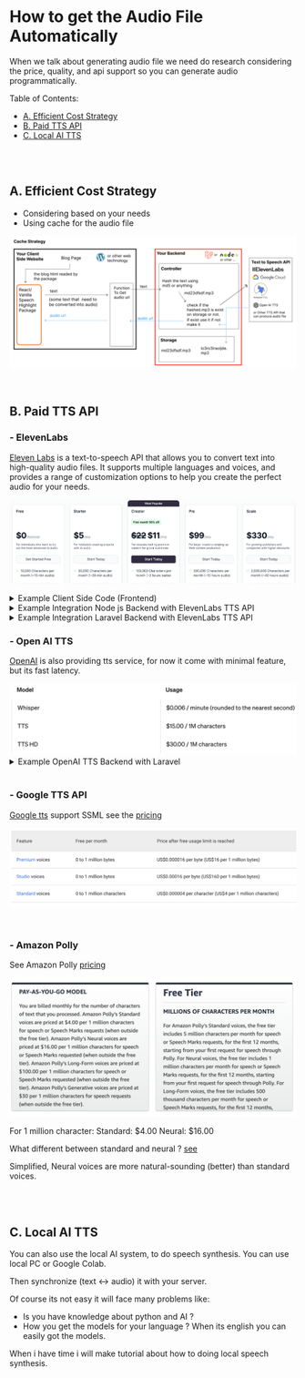 # How to get the Audio File Automatically

When we talk about generating audio file we need do research considering the price, quality, and api support so you can generate audio programmatically.

Table of Contents:

- [A. Efficient Cost Strategy](#a-efficient-cost-strategy)
- [B. Paid TTS API](#b-paid-tts-api)
- [C. Local AI TTS](#c-local-ai-tts)

<br>
<br>

## A. Efficient Cost Strategy

- Considering based on your needs
- Using cache for the audio file

![Cache Strategy of Audio File](./img/cache.png)

<br>


## B. Paid TTS API

### - ElevenLabs

[Eleven Labs](https://elevenlabs.io/?from=partnermurray4444) is a text-to-speech API that allows you to convert text into high-quality audio files. It supports multiple languages and voices, and provides a range of customization options to help you create the perfect audio for your needs.

![ElevanLabs TTS Pricing](./img/elevenlabs_pricing.png)

<details>
  <summary>Example Client Side Code (Frontend)</summary>

```js
function convertBase64ToBlobURL(base64Audio) {
  // Remove the prefix from the data URL if present
  const base64Data = base64Audio.replace(/^data:audio\/mpeg;base64,/, "");
  // Convert base64 to raw binary data held in a string
  const byteString = atob(base64Data);
  // Create an ArrayBuffer with the binary length of the base64 string
  const arrayBuffer = new ArrayBuffer(byteString.length);
  // Create a uint8 view on the ArrayBuffer
  const uint8Array = new Uint8Array(arrayBuffer);
  for (let i = 0; i < byteString.length; i++) {
    uint8Array[i] = byteString.charCodeAt(i);
  }
  // Create a blob from the uint8Array
  const blob = new Blob([uint8Array], { type: "audio/mpeg" });
  // Generate a URL for the blob
  const blobURL = URL.createObjectURL(blob);

  return blobURL;
}

export const ttsUsingElevenLabs = async (inputText) => {
  // see https://elevenlabs.io/docs/api-reference/text-to-speech
  // https://github.com/albirrkarim/react-speech-highlight-demo/blob/main/AUDIO_FILE.md#eleven-labs

  // Set the ID of the voice to be used.
  const VOICE_ID = "21m00Tcm4TlvDq8ikWAM";

  const blobUrl = await fetch(
    process.env.NEXT_PUBLIC_ELEVEN_LABS_API_ENDPOINT,
    {
      method: "POST",
      headers: {
        "Content-Type": "application/json",
      },
      body: JSON.stringify({
        text: inputText,
        voice_id: VOICE_ID,
        model_id: "eleven_multilingual_v2",
        voice_settings: {
          stability: 0.75, // The stability for the converted speech
          similarity_boost: 0.5, // The similarity boost for the converted speech
          style: 1, // The style exaggeration for the converted speech
          speaker_boost: true, // The speaker boost for the converted speech
        },
      }),
    }
  )
    .then((response) => {
      if (!response.ok) {
        alert("Network fail");
        throw new Error(`HTTP error! Status: ${response.status}`);
      }
      return response.json();
    })
    .then((data) => {
      // Assuming the API response contains a property 'audio' with the base64-encoded audio
      const base64Audio = data.audio;

      // Create a Blob URL
      const blobUrl = convertBase64ToBlobURL(base64Audio);

      return blobUrl;
    });

  return blobUrl;
};

import { convertTextIntoClearTranscriptText } from "react-speech-highlight";

var clear_transcript = convertTextIntoClearTranscriptText(
  "This is example text you can set"
);

const audioURL = await ttsUsingElevenLabs(clear_transcript);

const { controlHL, statusHL, prepareHL, spokenHL } = useTextToSpeech({
  lang: "en",
  preferAudio: audioURL,
  //or
  //   fallbackAudio: audioURL,
});
```

</details>

<details>
  <summary>Example Integration Node js Backend with ElevenLabs TTS API</summary>

Go to the [backend folder in this repo](https://github.com/albirrkarim/react-speech-highlight-demo/tree/main/backend/nodejs), you can see the example

</details>

<details>
  <summary>Example Integration Laravel Backend with ElevenLabs TTS API</summary>

Router

```php
Route::post('text-to-speech-elevenlabs', 'textToSpeechElevenLabs')->name('text_to_speech_elevenlabs');
```

File `TTSController.php` this will return audio as base64

```php
  public function textToSpeech(Request $request)
  {
    $api_key = config('elevenlabs.api_key');
      $voice_id = isset($request['voice_id']) ? $request['voice_id'] : '21m00Tcm4TlvDq8ikWAM'; // Set the ID of the voice to be used

      $client = new Client([
          'headers' => [
              'Accept' => 'audio/mpeg',
              'Content-Type' => 'application/json',
              'xi-api-key' => $api_key,
          ],
      ]);

      try {
          $response = $client->post("https://api.elevenlabs.io/v1/text-to-speech/$voice_id", [
              'json' => $request->all(),
          ]);

          // Check if the request was successful
          if ($response->getStatusCode() === 200) {
              // Get the audio content as a base64-encoded string
              $base64Audio = base64_encode($response->getBody());

              // Return the base64-encoded audio
              return response()->json([
                  'status' => true,
                  'audio' => $base64Audio,
              ]);
          } else {
              // Handle unsuccessful response
              return response()->json([
                  'status' => false,
                  'message' => 'Text-to-speech API request failed.',
              ], $response->getStatusCode());
          }
      } catch (\Exception $e) {
          // Handle Guzzle or other exceptions
          return response()->json([
              'status' => false,
              'message' => 'Error during text-to-speech API request.',
              'error' => $e->getMessage(),
          ], 500);
      }
  }

```

</details>

### - Open AI TTS

[OpenAI](https://platform.openai.com/docs/guides/text-to-speech) is also providing tts service, for now it come with minimal feature, but its fast latency.

<a href="https://openai.com/api/pricing" target="_blank">
  <img src="./img/open_tts.png" width="600" alt="Open AI TTS Pricing" >
</a>

<details>
  <summary>Example OpenAI TTS Backend with Laravel</summary>

Router

```php
Route::post('text-to-speech-elevenlabs', 'textToSpeechElevenLabs')->name('text_to_speech_elevenlabs');
```

File `TTSController.php` this will return audio as base64

```php
$api_key = config('openai.api_key');

$client = new Client([
    'headers' => [
        'Authorization' => 'Bearer ' . $api_key,
        'Content-Type' => 'application/json'
    ]
]);

try {
    $response = $client->post("https://api.openai.com/v1/audio/speech", [
        'json' => [
            'model' => isset($request["model"]) ? $request["model"] : 'tts-1',
            'input' => $request["input"],
            'voice' => isset($request["voice"]) ? $request["voice"] : 'nova',
        ]
    ]);

    // Check if the request was successful
    if ($response->getStatusCode() === 200) {
        // Get the audio content as a base64-encoded string
        $base64Audio = base64_encode($response->getBody());

        // Return the base64-encoded audio
        return response()->json([
            'status' => true,
            'audio' => $base64Audio,
        ]);
    } else {
        // Handle unsuccessful response
        return response()->json([
            'status' => false,
            'message' => 'Text-to-speech API request failed.',
        ], $response->getStatusCode());
    }
} catch (\Exception $e) {
    // Handle Guzzle or other exceptions
    return response()->json([
        'status' => false,
        'message' => 'Error during text-to-speech API request.',
        'error' => $e->getMessage(),
    ], 500);
}
```

Your Client Side Code

```jsx
const ttsUsingOpenAI = async (inputText) => {
  // Set the ID of the voice to be used.

  const blobUrl = await fetch(process.env.NEXT_PUBLIC_OPENAI_TTS_API_ENDPOINT, {
    method: "POST",
    headers: {
      "Content-Type": "application/json",
    },
    body: JSON.stringify({
      input: inputText,
      model: "tts-1", //or tts-1-hd
      voice: "alloy",
    }),
  })
    .then((response) => {
      if (!response.ok) {
        throw new Error(`HTTP error! Status: ${response.status}`);
      }
      return response.json();
    })
    .then((data) => {
      // Assuming the API response contains a property 'audio' with the base64-encoded audio
      const base64Audio = data.audio;

      // Convert the base64 audio to a Blob
      const byteCharacters = atob(base64Audio);
      const byteNumbers = new Array(byteCharacters.length);
      for (let i = 0; i < byteCharacters.length; i++) {
        byteNumbers[i] = byteCharacters.charCodeAt(i);
      }
      const byteArray = new Uint8Array(byteNumbers);
      const blob = new Blob([byteArray], { type: "audio/mpeg" });

      // Create a Blob URL
      const blobUrl = URL.createObjectURL(blob);

      return blobUrl;
    });

  return blobUrl;
};

import { convertTextIntoClearTranscriptText } from "react-speech-highlight";

var clear_transcript = convertTextIntoClearTranscriptText(
  "This is example text you can set"
);

const audioURL = await ttsUsingOpenAI(clear_transcript);

const { controlHL, statusHL, prepareHL, spokenHL } = useTextToSpeech({
  lang: "en",
  preferAudio: audioURL,
  //or
  //   fallbackAudio: audioURL,
});
```

</details>

<br>

### - Google TTS API

[Google tts](https://cloud.google.com/text-to-speech) support SSML see the [pricing](https://cloud.google.com/text-to-speech/pricing)

![Google TTS](./img/google_tts.png)

<br>

### - Amazon Polly

See Amazon Polly [pricing](https://aws.amazon.com/polly/pricing/)

<a href="https://aws.amazon.com/polly/pricing" target="_blank">
  <img src="./img/amazon.png" width="600" alt="Amazon Polly Pricing" >
</a>

For 1 million character:
Standard: $4.00
Neural: $16.00

What different between standard and neural ? [see](https://docs.aws.amazon.com/polly/latest/dg/neural-voices.html#:~:text=Amazon%20Polly%20has%20a%20Neural,very%20natural%2Dsounding%20synthesized%20speech.)

Simplified, Neural voices are more natural-sounding (better) than standard voices.

<br>
<br>

## C. Local AI TTS

You can also use the local AI system, to do speech synthesis. You can use local PC or Google Colab.

Then synchronize (text <-> audio) it with your server.

Of course its not easy it will face many problems like:

- Is you have knowledge about python and AI ?
- How you get the models for your language ?
  When its english you can easily got the models.

When i have time i will make tutorial about how to doing local speech synthesis.
